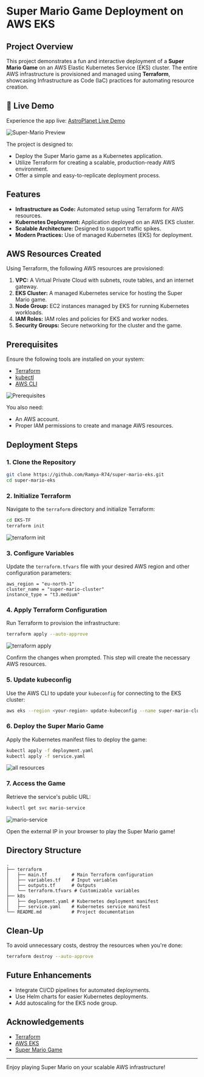 # Super Mario Game Deployment on AWS EKS

## Project Overview

This project demonstrates a fun and interactive deployment of a **Super Mario Game** on an AWS Elastic Kubernetes Service (EKS) cluster. The entire AWS infrastructure is provisioned and managed using **Terraform**, showcasing Infrastructure as Code (IaC) practices for automating resource creation.

## 🔗 Live Demo

Experience the app live: [AstroPlanet Live Demo](https://github.com/Ramya-R74/super-mario-eks.git)

![Super-Mario Preview](./Project_images/image1.png)

The project is designed to:
- Deploy the Super Mario game as a Kubernetes application.
- Utilize Terraform for creating a scalable, production-ready AWS environment.
- Offer a simple and easy-to-replicate deployment process.

## Features
- **Infrastructure as Code:** Automated setup using Terraform for AWS resources.
- **Kubernetes Deployment:** Application deployed on an AWS EKS cluster.
- **Scalable Architecture:** Designed to support traffic spikes.
- **Modern Practices:** Use of managed Kubernetes (EKS) for deployment.

## AWS Resources Created
Using Terraform, the following AWS resources are provisioned:
1. **VPC:** A Virtual Private Cloud with subnets, route tables, and an internet gateway.
2. **EKS Cluster:** A managed Kubernetes service for hosting the Super Mario game.
3. **Node Group:** EC2 instances managed by EKS for running Kubernetes workloads.
4. **IAM Roles:** IAM roles and policies for EKS and worker nodes.
5. **Security Groups:** Secure networking for the cluster and the game.

## Prerequisites
Ensure the following tools are installed on your system:
- [Terraform](https://www.terraform.io/downloads)
- [kubectl](https://kubernetes.io/docs/tasks/tools/)
- [AWS CLI](https://docs.aws.amazon.com/cli/latest/userguide/install-cliv2.html)

![Prerequisites](./Project_images/image2.png)

You also need:
- An AWS account.
- Proper IAM permissions to create and manage AWS resources.

## Deployment Steps

### 1. Clone the Repository
```bash
git clone https://github.com/Ramya-R74/super-mario-eks.git
cd super-mario-eks
```

### 2. Initialize Terraform
Navigate to the `terraform` directory and initialize Terraform:
```bash
cd EKS-TF
terraform init
```
![terraform init](./Project_images/image3.png)

### 3. Configure Variables
Update the `terraform.tfvars` file with your desired AWS region and other configuration parameters:
```hcl
aws_region = "eu-north-1"
cluster_name = "super-mario-cluster"
instance_type = "t3.medium"
```

### 4. Apply Terraform Configuration
Run Terraform to provision the infrastructure:
```bash
terraform apply --auto-approve
```
![terraform apply](./Project_images/image5.png)

Confirm the changes when prompted. This step will create the necessary AWS resources.

### 5. Update kubeconfig
Use the AWS CLI to update your `kubeconfig` for connecting to the EKS cluster:
```bash
aws eks --region <your-region> update-kubeconfig --name super-mario-cluster
```

### 6. Deploy the Super Mario Game
Apply the Kubernetes manifest files to deploy the game:
```bash
kubectl apply -f deployment.yaml
kubectl apply -f service.yaml
```
![all resources](./Project_images/image6.png)

### 7. Access the Game
Retrieve the service's public URL:
```bash
kubectl get svc mario-service
```
![mario-service](./Project_images/image7.png)

Open the external IP in your browser to play the Super Mario game!

## Directory Structure
```
.
├── terraform
│   ├── main.tf         # Main Terraform configuration
│   ├── variables.tf    # Input variables
│   ├── outputs.tf      # Outputs
│   └── terraform.tfvars # Customizable variables
├── k8s
│   ├── deployment.yaml # Kubernetes deployment manifest
│   ├── service.yaml    # Kubernetes service manifest
└── README.md           # Project documentation
```

## Clean-Up
To avoid unnecessary costs, destroy the resources when you're done:
```bash
terraform destroy --auto-approve
```

## Future Enhancements
- Integrate CI/CD pipelines for automated deployments.
- Use Helm charts for easier Kubernetes deployments.
- Add autoscaling for the EKS node group.

## Acknowledgements
- [Terraform](https://www.terraform.io/)
- [AWS EKS](https://aws.amazon.com/eks/)
- [Super Mario Game](https://example.com/super-mario)

---
Enjoy playing Super Mario on your scalable AWS infrastructure!
